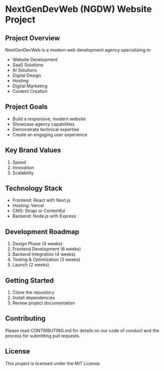 # NextGenDevWeb (NGDW) Website Project

## Project Overview
NextGenDevWeb is a modern web development agency specializing in:
- Website Development
- SaaS Solutions
- AI Solutions
- Digital Design
- Hosting
- Digital Marketing
- Content Creation

## Project Goals
- Build a responsive, modern website
- Showcase agency capabilities
- Demonstrate technical expertise
- Create an engaging user experience

## Key Brand Values
1. Speed
2. Innovation
3. Scalability

## Technology Stack
- Frontend: React with Next.js
- Hosting: Vercel
- CMS: Strapi or Contentful
- Backend: Node.js with Express

## Development Roadmap
1. Design Phase (4 weeks)
2. Frontend Development (6 weeks)
3. Backend Integration (4 weeks)
4. Testing & Optimization (3 weeks)
5. Launch (2 weeks)

## Getting Started
1. Clone the repository
2. Install dependencies
3. Review project documentation

## Contributing
Please read CONTRIBUTING.md for details on our code of conduct and the process for submitting pull requests.

## License
This project is licensed under the MIT License.
